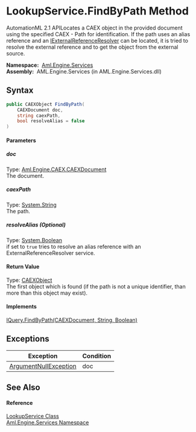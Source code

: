 LookupService.FindByPath Method
===============================
AutomationML 2.1 APILocates a CAEX object in the provided document using the specified CAEX - Path for identification. If the path uses an alias reference and an [IExternalReferenceResolver][1] can be located, it is tried to resolve the external reference and to get the object from the external source.

  **Namespace:**  [Aml.Engine.Services][2]  
  **Assembly:**  AML.Engine.Services (in AML.Engine.Services.dll)

Syntax
------

```csharp
public CAEXObject FindByPath(
	CAEXDocument doc,
	string caexPath,
	bool resolveAlias = false
)
```

#### Parameters

##### *doc*
Type: [Aml.Engine.CAEX.CAEXDocument][3]  
The document.

##### *caexPath*
Type: [System.String][4]  
The path.

##### *resolveAlias* (Optional)
Type: [System.Boolean][5]  
 if set to `true` tries to resolve an alias reference with an ExternalReferenceResolver service.

#### Return Value
Type: [CAEXObject][6]  
 The first object which is found (if the path is not a unique identifier, than more than this object may exist). 
#### Implements
[IQuery.FindByPath(CAEXDocument, String, Boolean)][7]  


Exceptions
----------

Exception                  | Condition 
-------------------------- | --------- 
[ArgumentNullException][8] | doc       


See Also
--------

#### Reference
[LookupService Class][9]  
[Aml.Engine.Services Namespace][2]  

[1]: ../../Aml.Engine.Services.Interfaces/IExternalReferenceResolver/README.md
[2]: ../README.md
[3]: ../../Aml.Engine.CAEX/CAEXDocument/README.md
[4]: https://docs.microsoft.com/dotnet/api/system.string
[5]: https://docs.microsoft.com/dotnet/api/system.boolean
[6]: ../../Aml.Engine.CAEX/CAEXObject/README.md
[7]: ../../Aml.Engine.Services.Interfaces/IQuery/FindByPath.md
[8]: https://docs.microsoft.com/dotnet/api/system.argumentnullexception
[9]: README.md
[10]: https://www.automationml.org
[11]: ../../icons/logoShade.png